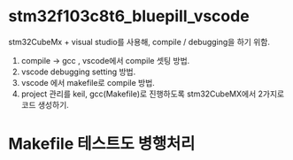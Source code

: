 # stm32f103c8t6_bluepill_vscode

stm32CubeMx + visual studio를 사용해, compile / debugging을 하기 위함. 

1. compile -> gcc , vscode에서 compile 셋팅 방법.
2. vscode debugging setting 방법.
3. vscode 에서 makefile로 compile 방법.
4. project 관리를 keil, gcc(Makefile)로 진행하도록 stm32CubeMX에서 2가지로 코드 생성하기.

# Makefile 테스트도 병행처리
